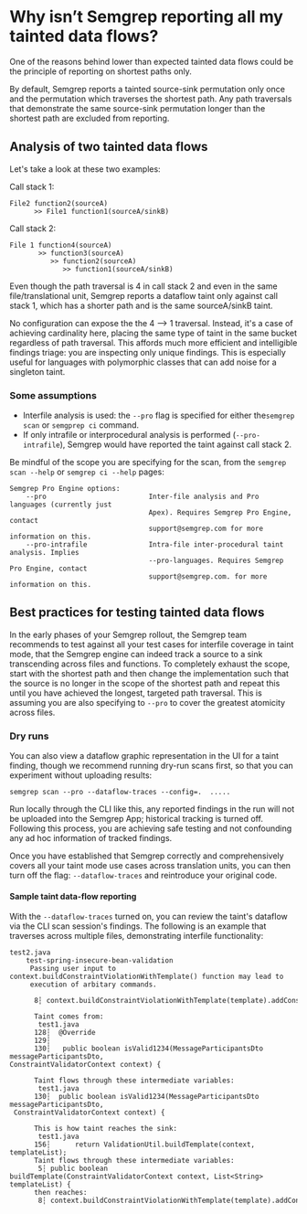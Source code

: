 # Why isn’t Semgrep reporting all my tainted data flows?  

One of the reasons behind lower than expected tainted data flows could be the principle of reporting on shortest paths only.

By default, Semgrep reports a tainted source-sink permutation only once and the permutation which traverses the shortest path. Any path traversals that demonstrate the same source-sink permutation longer than the shortest path are excluded from reporting. 

## Analysis of two tainted data flows

Let's take a look at these two examples: 

Call stack 1:

```
File2 function2(sourceA) 
      >> File1 function1(sourceA/sinkB)
```

Call stack 2: 

```
File 1 function4(sourceA) 
       >> function3(sourceA) 
          >> function2(sourceA) 
             >> function1(sourceA/sinkB)
```

Even though the  path traversal is 4 in call stack 2 and even in the same file/translational unit, Semgrep reports a dataflow taint only against call stack 1, which has a shorter path and is the same sourceA/sinkB taint.  

No configuration can expose the the 4 --> 1 traversal. Instead, it's a case of achieving cardinality here, placing the same type of taint in the same bucket regardless of path traversal. This affords much more efficient and intelligible findings triage: you are inspecting only unique findings. This is especially useful for languages with polymorphic classes that can add noise for a singleton taint.  

### Some assumptions

* Interfile analysis is used: the `--pro` flag is specified for either the`semgrep scan` or `semgprep ci` command.
* If only intrafile or interprocedural analysis is performed (`--pro-intrafile`), Semgrep would have reported the taint against call stack 2.

Be mindful of the scope you are specifying for the scan, from the `semgrep scan --help` or `semgrep ci --help` pages:

```
Semgrep Pro Engine options: 
    --pro                         Inter-file analysis and Pro languages (currently just
                                  Apex). Requires Semgrep Pro Engine, contact
                                  support@semgrep.com for more information on this.
    --pro-intrafile               Intra-file inter-procedural taint analysis. Implies
                                  --pro-languages. Requires Semgrep Pro Engine, contact
                                  support@semgrep.com. for more information on this.
```

## Best practices for testing tainted data flows

In the early phases of your Semgrep rollout, the Semgrep team recommends to test against all your test cases for interfile coverage in taint mode, that the Semgrep engine can indeed track a source to a sink transcending across files and functions.  To completely exhaust the scope, start with the shortest path and then change the implementation such that the source is no longer in the scope of the shortest path and repeat this until you have achieved the longest, targeted path traversal. This is assuming you are also specifying to `--pro` to cover the greatest atomicity across files.  

### Dry runs

You can also view a dataflow graphic representation in the UI for a taint finding, though we recommend running dry-run scans first, so that you can experiment without uploading results:

```semgrep scan --pro --dataflow-traces --config=.  .....```

Run locally through the CLI like this, any reported findings in the run will not be uploaded into the Semgrep App; historical tracking is turned off. Following this process, you are achieving safe testing and not confounding any ad hoc information of tracked findings.

Once you have established that Semgrep correctly and comprehensively covers all your taint mode use cases across translation units, you can then turn off the flag: `--dataflow-traces` and reintroduce your original code. 

#### Sample taint data-flow reporting

With the `--dataflow-traces` turned on, you can review the taint's dataflow via the CLI scan session's findings. The following is an example that traverses across multiple files, demonstrating interfile functionality:

```
test2.java
    test-spring-insecure-bean-validation
     Passing user input to context.buildConstraintViolationWithTemplate() function may lead to
     execution of arbitary commands.

      8┆ context.buildConstraintViolationWithTemplate(template).addConstraintViolation();

      Taint comes from:
       test1.java
      128┆  @Override
      129┆
      130┆   public boolean isValid1234(MessageParticipantsDto messageParticipantsDto,         
ConstraintValidatorContext context) {

      Taint flows through these intermediate variables:
       test1.java
      130┆  public boolean isValid1234(MessageParticipantsDto messageParticipantsDto,
 ConstraintValidatorContext context) {

      This is how taint reaches the sink:
       test1.java
      156┆      return ValidationUtil.buildTemplate(context, templateList);
      Taint flows through these intermediate variables:
       5┆ public boolean buildTemplate(ConstraintValidatorContext context, List<String> templateList) {
      then reaches:
       8┆ context.buildConstraintViolationWithTemplate(template).addConstraintViolation();

```
